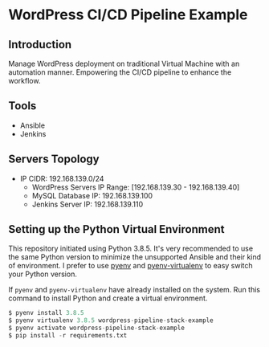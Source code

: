# WordPress CI/CD Pipeline Example

## Introduction
Manage WordPress deployment on traditional Virtual Machine with an automation manner. Empowering the CI/CD pipeline to enhance the workflow.

## Tools
- Ansible
- Jenkins

## Servers Topology

- IP CIDR: 192.168.139.0/24
  - WordPress Servers IP Range: [192.168.139.30 - 192.168.139.40]
  - MySQL Database IP: 192.168.139.100
  - Jenkins Server IP: 192.168.139.110

## Setting up the Python Virtual Environment
This repository initiated using Python 3.8.5. It's very recommended to use the same Python version to minimize the unsupported Ansible and their kind of environment. I prefer to use [pyenv](https://github.com/pyenv/pyenv) and [pyenv-virtualenv](https://github.com/pyenv/pyenv-virtualenv) to easy switch your Python version.

If `pyenv` and `pyenv-virtualenv` have already installed on the system. Run this command to install Python and create a virtual environment.
```python
$ pyenv install 3.8.5
$ pyenv virtualenv 3.8.5 wordpress-pipeline-stack-example
$ pyenv activate wordpress-pipeline-stack-example
$ pip install -r requirements.txt
```
